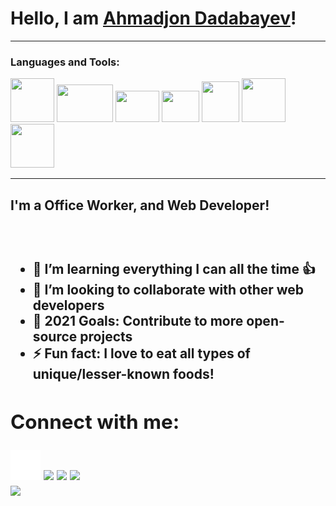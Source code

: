 <h1>Hello, I am <a href="https://dadabayev.uz" target="_blank">Ahmadjon Dadabayev</a>!</h1>
<hr>	
<h3>Languages and Tools:</h3>
<div style="displey: flex">
<img src="https://cdn-icons-png.flaticon.com/128/5968/5968332.png" width="70px" height="70px">  <img src="https://cdn.icon-icons.com/icons2/2699/PNG/512/laravel_logo_icon_170314.png" width="90px" height="60px">  <img src="https://cdn-icons-png.flaticon.com/512/5968/5968313.png" width="70px" height="50px">  <img src="https://cdn-icons-png.flaticon.com/512/3094/3094453.png" width="60px" height="50px">  <img src="https://cdn-icons-png.flaticon.com/512/25/25719.png" width="60px" height="65px">  <img src="https://cdn-icons-png.flaticon.com/512/733/733609.png" width="70px" height="70px">  <img src="https://cdn-icons-png.flaticon.com/512/136/136443.png" width="70px" height="70px" >
</div>
<hr>
<h2>I'm a Office Worker, and Web Developer!<h2>
<br>
  <ul style="font-size="16px">
    <li>🌱 I’m learning everything I can all the time 👍</li>
    <li>👯 I’m looking to collaborate with other web developers</li>
    <li>🥅 2021 Goals: Contribute to more open-source projects</li>
    <li>⚡ Fun fact: I love to eat all types of unique/lesser-known foods!</li>
      
  </ul>
<div style="displey: flex">
<h2>Connect with me:</h2>   

<img src="https://raw.githubusercontent.com/codeSTACKr/codeSTACKr/master/img/globe-dark.svg" style="displey: flex">
<img src="https://cdn-icons-png.flaticon.com/512/174/174855.png">   
<img src="https://cdn-icons-png.flaticon.com/512/2111/2111646.png" width="23px">                                                                                         <img src="https://cdn-icons-png.flaticon.com/512/174/174848.png" width="23px">  
                                                                                                </div>
<img src="https://github-readme-stats.vercel.app/api/top-langs/?username=Akhmadjonuz&show_icons=true&theme=radical">



